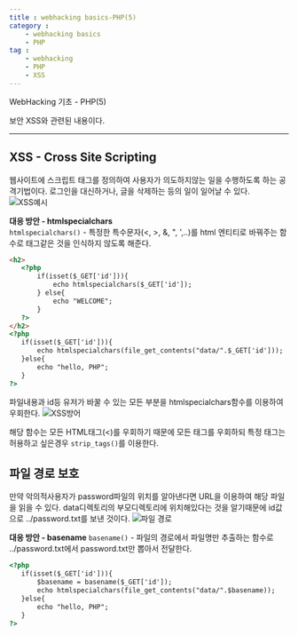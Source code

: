 ```yaml
---
title : webhacking basics-PHP(5)
category :
    - webhacking basics
    - PHP
tag :
    - webhacking
    - PHP
    - XSS
---
```

WebHacking 기초 - PHP(5)

보안 XSS와 관련된 내용이다.

---

## XSS - Cross Site Scripting
 웹사이트에 스크립트 태그를 정의하여 사용자가 의도하지않는 일을 수행하도록 하는 공격기법이다. 로그인을 대신하거나, 글을 삭제하는 등의 일이 일어날 수 있다.  
 ![XSS예시](/TIL/assets/images/XSS.PNG)  

 **대응 방안 - htmlspecialchars**  
 `htmlspecialchars()` - 특정한 특수문자(<, >, &, ", ',..)를 html 엔티티로 바꿔주는 함수로 태그같은 것을 인식하지 않도록 해준다.
 
 ```html
 <h2>
    <?php
        if(isset($_GET['id'])){
            echo htmlspecialchars($_GET['id']);
        } else{
            echo "WELCOME";
        }
    ?>
 </h2>
 <?php 
    if(isset($_GET['id'])){
        echo htmlspecialchars(file_get_contents("data/".$_GET['id']));
    }else{
        echo "hello, PHP";
    }
 ?>
 ```

 파일내용과 id등 유저가 바꿀 수 있는 모든 부분을 htmlspecialchars함수를 이용하여 우회한다.
 ![XSS방어](/TIL/assets/images/XSSdefense.PNG)  


 해당 함수는 모든 HTML태그(<)를 우회하기 때문에 모든 태그를 우회하되 특정 태그는 허용하고 싶은경우 `strip_tags()`를 이용한다.


## 파일 경로 보호
 만약 악의적사용자가 password파일의 위치를 알아낸다면 URL을 이용하여 해당 파일을 읽을 수 있다. data디렉토리의 부모디렉토리에 위치해있다는 것을 알기때문에 id값으로 ../password.txt를 보낸 것이다.
 ![파일 경로](/TIL/assets/images/filepathHacking.PNG)  

 **대응 방안 - basename**
 `basename()` - 파일의 경로에서 파일명만 추출하는 함수로 ../password.txt에서 password.txt만 뽑아서 전달한다.

 ```html
 <?php 
    if(isset($_GET['id'])){
        $basename = basename($_GET['id']);
        echo htmlspecialchars(file_get_contents("data/".$basename));
    }else{
        echo "hello, PHP";
    }
 ?>
 ```


